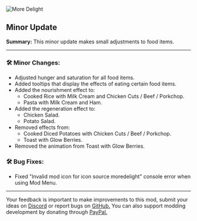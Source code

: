 ![More Delight](https://cdn.modrinth.com/data/znHQQtuU/images/8f550320a5d50408e5bfbafd9cf390f41d53a5a1.png)

## Minor Update

**Summary:** This minor update makes small adjustments to food items.

***

### 🛠️ Minor Changes:

- Adjusted hunger and saturation for all food items.
- Added tooltips that display the effects of eating certain food items.
- Added the nourishment effect to:
  - Cooked Rice with Milk Cream and Chicken Cuts / Beef / Porkchop.
  - Pasta with Milk Cream and Ham.
- Added the regeneration effect to:
  - Chicken Salad.
  - Potato Salad.
- Removed effects from:
  - Cooked Diced Potatoes with Chicken Cuts / Beef / Porkchop.
  - Toast with Glow Berries.
- Removed the animation from Toast with Glow Berries.

### 🛠️ Bug Fixes:

- Fixed "Invalid mod icon for icon source moredelight" console error when using Mod Menu.

***

Your feedback is important to make improvements to this mod, submit your ideas on [Discord](https://discord.gg/yweZ2agkDw) or report bugs on [GitHub.](https://github.com/axperty/moredelight)
You can also support modding development by donating through [PayPal.](https://paypal.me/kevgelhorn)
